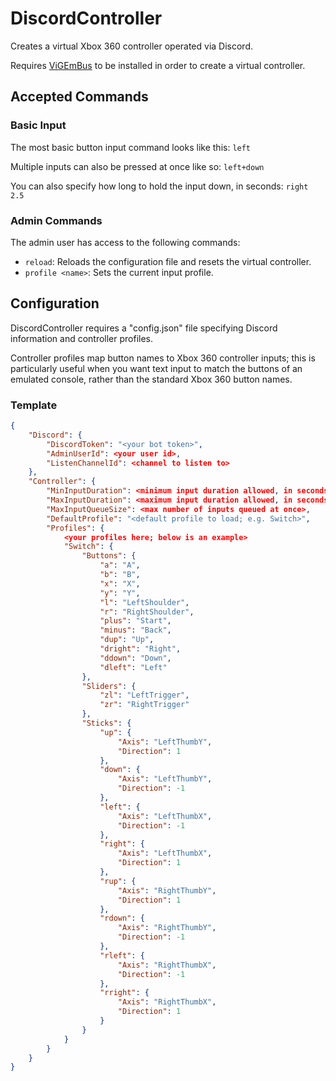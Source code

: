 ﻿# DiscordController

Creates a virtual Xbox 360 controller operated via Discord.

Requires [ViGEmBus](https://github.com/ViGEm/ViGEmBus/releases) to be installed in order to create a virtual controller.

## Accepted Commands

### Basic Input

The most basic button input command looks like this: ```left```

Multiple inputs can also be pressed at once like so: ```left+down```

You can also specify how long to hold the input down, in seconds: ```right 2.5```

### Admin Commands

The admin user has access to the following commands:
* ```reload```: Reloads the configuration file and resets the virtual controller.
* ```profile <name>```: Sets the current input profile.

## Configuration

DiscordController requires a "config.json" file specifying Discord information and controller profiles.

Controller profiles map button names to Xbox 360 controller inputs; this is particularly useful when you want text input to match the buttons of an emulated console, rather than the standard Xbox 360 button names.

### Template

```json
{
    "Discord": {
        "DiscordToken": "<your bot token>",
        "AdminUserId": <your user id>,
        "ListenChannelId": <channel to listen to>
    },
    "Controller": {
        "MinInputDuration": <minimum input duration allowed, in seconds>,
        "MaxInputDuration": <maximum input duration allowed, in seconds>,
        "MaxInputQueueSize": <max number of inputs queued at once>,
        "DefaultProfile": "<default profile to load; e.g. Switch>",
        "Profiles": {
            <your profiles here; below is an example>
            "Switch": {
                "Buttons": {
                    "a": "A",
                    "b": "B",
                    "x": "X",
                    "y": "Y",
                    "l": "LeftShoulder",
                    "r": "RightShoulder",
                    "plus": "Start",
                    "minus": "Back",
                    "dup": "Up",
                    "dright": "Right",
                    "ddown": "Down",
                    "dleft": "Left"
                },
                "Sliders": {
                    "zl": "LeftTrigger",
                    "zr": "RightTrigger"
                },
                "Sticks": {
                    "up": {
                        "Axis": "LeftThumbY",
                        "Direction": 1
                    },
                    "down": {
                        "Axis": "LeftThumbY",
                        "Direction": -1
                    },
                    "left": {
                        "Axis": "LeftThumbX",
                        "Direction": -1
                    },
                    "right": {
                        "Axis": "LeftThumbX",
                        "Direction": 1
                    },
                    "rup": {
                        "Axis": "RightThumbY",
                        "Direction": 1
                    },
                    "rdown": {
                        "Axis": "RightThumbY",
                        "Direction": -1
                    },
                    "rleft": {
                        "Axis": "RightThumbX",
                        "Direction": -1
                    },
                    "rright": {
                        "Axis": "RightThumbX",
                        "Direction": 1
                    }
                }
            }
        }
    }
}
```